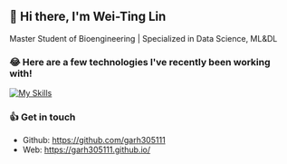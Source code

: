 ## 👋 Hi there, I'm Wei-Ting Lin

Master Student of Bioengineering | Specialized in Data Science, ML&DL




### 😂 Here are a few technologies I've recently been working with!

[![My Skills](https://skillicons.dev/icons?i=ts,vue,angular)](https://skillicons.dev)    

### 👍 Get in touch
* Github: https://github.com/garh305111
* Web: https://garh305111.github.io/


